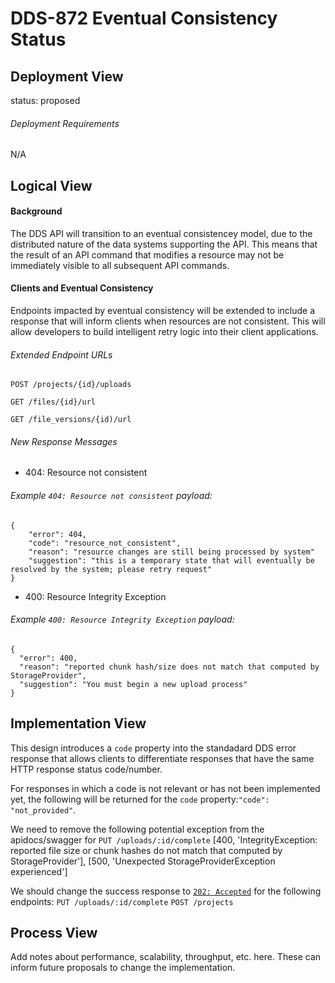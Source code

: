 # DDS-872 Eventual Consistency Status

## Deployment View

status: proposed

###### Deployment Requirements

N/A

## Logical View

#### Background

The DDS API will transition to an eventual consistencey model, due to the distributed nature of the data systems supporting the API. This means that the result of an API command that modifies a resource may not be immediately visible to all subsequent API commands.

#### Clients and Eventual Consistency

Endpoints impacted by eventual consistency will be extended to include a response that will inform clients when resources are not consistent.  This will allow developers to build intelligent retry logic into their client applications.

###### Extended Endpoint URLs
 `POST /projects/{id}/uploads`

 `GET /files/{id}/url`

 `GET /file_versions/{id)/url`

###### New Response Messages
* 404: Resource not consistent

###### Example `404: Resource not consistent` payload:

```
{
	"error": 404,
	"code": "resource_not_consistent",
	"reason": "resource changes are still being processed by system"
	"suggestion": "this is a temporary state that will eventually be resolved by the system; please retry request"
}
```

* 400: Resource Integrity Exception

###### Example `400: Resource Integrity Exception` payload:

```
{
  "error": 400,
  "reason": "reported chunk hash/size does not match that computed by StorageProvider",
  "suggestion": "You must begin a new upload process"
}
```

## Implementation View

This design introduces a `code` property into the standadard DDS error response that allows clients to differentiate responses that have the same HTTP response status code/number.

For responses in which a code is not relevant or has not been implemented yet, the following will be returned for the `code` property:`"code": "not_provided"`.

We need to remove the following potential exception from the apidocs/swagger for `PUT /uploads/:id/complete`
[400, 'IntegrityException: reported file size or chunk hashes do not match that computed by StorageProvider'],
[500, 'Unexpected StorageProviderException experienced']

We should change the success response to [`202: Accepted`](https://httpstatuses.com/202) for the following endpoints:
`PUT /uploads/:id/complete`
`POST /projects`

## Process View

Add notes about performance, scalability, throughput, etc. here. These can inform future proposals to change the implementation.
